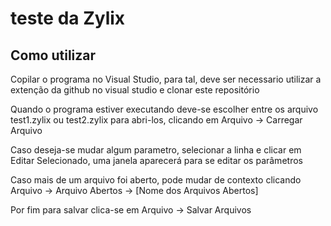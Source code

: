 # teste da Zylix

## Como utilizar
Copilar o programa no Visual Studio, para tal, 
deve ser necessario utilizar a extenção da github no visual studio e clonar este repositório

Quando o programa estiver executando deve-se escolher entre os arquivo test1.zylix ou test2.zylix para abri-los, 
clicando em Arquivo -> Carregar Arquivo

Caso deseja-se mudar algum parametro, selecionar a linha e clicar em Editar Selecionado, uma janela aparecerá
para se editar os parâmetros

Caso mais de um arquivo foi aberto, pode mudar de contexto clicando Arquivo -> Arquivo Abertos -> [Nome dos Arquivos Abertos]

Por fim para salvar clica-se em Arquivo -> Salvar Arquivos
